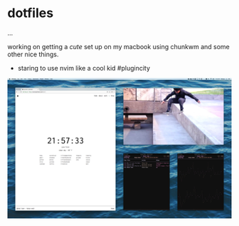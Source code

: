 # dotfiles
...

working on getting a *cute* set up on my macbook using chunkwm and some other nice things.

- staring to use nvim like a cool kid #plugincity

![screenshot](https://raw.githubusercontent.com/bysimeon/dotfiles/master/screenshot.png)


